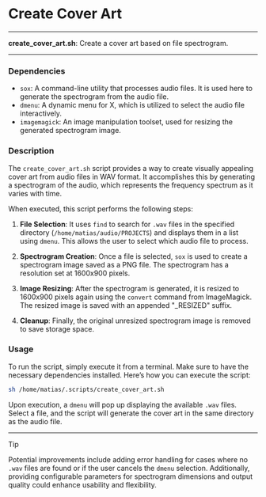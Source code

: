 # Create Cover Art

---

**create_cover_art.sh**: Create a cover art based on file spectrogram.

---

### Dependencies

- `sox`: A command-line utility that processes audio files. It is used here to generate the spectrogram from the audio file.
- `dmenu`: A dynamic menu for X, which is utilized to select the audio file interactively.
- `imagemagick`: An image manipulation toolset, used for resizing the generated spectrogram image.

### Description

The `create_cover_art.sh` script provides a way to create visually appealing cover art from audio files in WAV format. It accomplishes this by generating a spectrogram of the audio, which represents the frequency spectrum as it varies with time.  

When executed, this script performs the following steps:

1. **File Selection**: It uses `find` to search for `.wav` files in the specified directory (`/home/matias/audio/PROJECTS`) and displays them in a list using `dmenu`. This allows the user to select which audio file to process.
  
2. **Spectrogram Creation**: Once a file is selected, `sox` is used to create a spectrogram image saved as a PNG file. The spectrogram has a resolution set at 1600x900 pixels.

3. **Image Resizing**: After the spectrogram is generated, it is resized to 1600x900 pixels again using the `convert` command from ImageMagick. The resized image is saved with an appended "_RESIZED" suffix.

4. **Cleanup**: Finally, the original unresized spectrogram image is removed to save storage space.

### Usage

To run the script, simply execute it from a terminal. Make sure to have the necessary dependencies installed. Here’s how you can execute the script:

```bash
sh /home/matias/.scripts/create_cover_art.sh
```

Upon execution, a `dmenu` will pop up displaying the available `.wav` files. Select a file, and the script will generate the cover art in the same directory as the audio file.

---

> [!TIP] 
> Potential improvements include adding error handling for cases where no `.wav` files are found or if the user cancels the `dmenu` selection. Additionally, providing configurable parameters for spectrogram dimensions and output quality could enhance usability and flexibility.